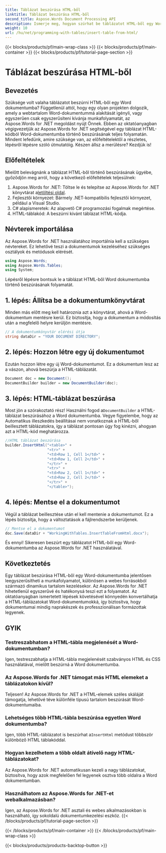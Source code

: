 ```yaml
---
title: Táblázat beszúrása HTML-ből
linktitle: Táblázat beszúrása HTML-ből
second_title: Aspose.Words Document Processing API
description: Ismerje meg, hogyan szúrhat be táblázatot HTML-ből egy Word-dokumentumba az Aspose.Words for .NET használatával. Kövesse részletes útmutatónkat a zökkenőmentes dokumentumintegrációhoz.
weight: 10
url: /hu/net/programming-with-tables/insert-table-from-html/
---
```


{{< blocks/products/pf/main-wrap-class >}}
{{< blocks/products/pf/main-container >}}
{{< blocks/products/pf/tutorial-page-section >}}

# Táblázat beszúrása HTML-ből

## Bevezetés

Szüksége volt valaha táblázatot beszúrni HTML-ből egy Word dokumentumba? Függetlenül attól, hogy egy olyan projekten dolgozik, amely a webtartalom Word-dokumentummá alakítását igényli, vagy egyszerűen csak egyszerűsíteni kívánja munkafolyamatát, az Aspose.Words for .NET megoldást nyújt Önnek. Ebben az oktatóanyagban végigvezetjük az Aspose.Words for .NET segítségével egy táblázat HTML-kódból Word-dokumentumba történő beszúrásának teljes folyamatán. Mindent lefedünk, amire szüksége van, az előfeltételektől a részletes, lépésről lépésre szóló útmutatóig. Készen állsz a merülésre? Kezdjük is!

## Előfeltételek

Mielőtt belevágnánk a táblázat HTML-ből történő beszúrásának ügyébe, győződjön meg arról, hogy a következő előfeltételek teljesülnek:

1.  Aspose.Words for .NET: Töltse le és telepítse az Aspose.Words for .NET könyvtárat a[letöltési oldal](https://releases.aspose.com/words/net/).
2. Fejlesztői környezet: Bármely .NET-kompatibilis fejlesztői környezet, például a Visual Studio.
3. C# alapismeretek: Az alapvető C# programozási fogalmak megértése.
4. HTML-táblakód: A beszúrni kívánt táblázat HTML-kódja.

## Névterek importálása

Az Aspose.Words for .NET használatához importálnia kell a szükséges névtereket. Ez lehetővé teszi a dokumentumok kezeléséhez szükséges osztályok és metódusok elérését.

```csharp
using Aspose.Words;
using Aspose.Words.Tables;
using System;
```

Lépésről lépésre bontsuk le a táblázat HTML-ből Word dokumentumba történő beszúrásának folyamatát.

## 1. lépés: Állítsa be a dokumentumkönyvtárat

Minden más előtt meg kell határoznia azt a könyvtárat, ahová a Word-dokumentum mentésre kerül. Ez biztosítja, hogy a dokumentum a módosítás után a megfelelő helyre kerüljön mentésre.

```csharp
// A dokumentumkönyvtár elérési útja
string dataDir = "YOUR DOCUMENT DIRECTORY";
```

## 2. lépés: Hozzon létre egy új dokumentumot

Ezután hozzon létre egy új Word-dokumentumot. Ez a dokumentum lesz az a vászon, ahová beszúrja a HTML-táblázatát.

```csharp
Document doc = new Document();
DocumentBuilder builder = new DocumentBuilder(doc);
```

## 3. lépés: HTML-táblázat beszúrása

 Most jön a szórakoztató rész! Használni fogod a`DocumentBuilder` a HTML-táblázat beszúrásához a Word dokumentumba. Vegye figyelembe, hogy az Automatikus illeszkedés beállításai nem vonatkoznak a HTML-ből beillesztett táblázatokra, így a táblázat pontosan úgy fog kinézni, ahogyan azt a HTML-kód meghatározza.

```csharp
//HTML táblázat beszúrása
builder.InsertHtml("<table>" +
                   "<tr>" +
                   "<td>Row 1, Cell 1</td>" +
                   "<td>Row 1, Cell 2</td>" +
                   "</tr>" +
                   "<tr>" +
                   "<td>Row 2, Cell 1</td>" +
                   "<td>Row 2, Cell 2</td>" +
                   "</tr>" +
                   "</table>");
```

## 4. lépés: Mentse el a dokumentumot

Végül a táblázat beillesztése után el kell mentenie a dokumentumot. Ez a lépés biztosítja, hogy a változtatások a fájlrendszerbe kerüljenek.

```csharp
// Mentse el a dokumentumot
doc.Save(dataDir + "WorkingWithTables.InsertTableFromHtml.docx");
```

És ennyi! Sikeresen beszúrt egy táblázatot HTML-ből egy Word-dokumentumba az Aspose.Words for .NET használatával.

## Következtetés

Egy táblázat beszúrása HTML-ből egy Word-dokumentumba jelentősen leegyszerűsítheti a munkafolyamatot, különösen a webes forrásokból származó dinamikus tartalom kezelésekor. Az Aspose.Words for .NET hihetetlenül egyszerűvé és hatékonysá teszi ezt a folyamatot. Az oktatóanyagban ismertetett lépések követésével könnyedén konvertálhatja a HTML-táblázatokat Word-dokumentumokká, így biztosítva, hogy dokumentumai mindig naprakészek és professzionálisan formázottak legyenek.

## GYIK

### Testreszabhatom a HTML-tábla megjelenését a Word-dokumentumban?
Igen, testreszabhatja a HTML-tábla megjelenését szabványos HTML és CSS használatával, mielőtt beszúrná a Word dokumentumba.

### Az Aspose.Words for .NET támogat más HTML elemeket a táblázatokon kívül?
Teljesen! Az Aspose.Words for .NET a HTML-elemek széles skáláját támogatja, lehetővé téve különféle típusú tartalom beszúrását Word-dokumentumaiba.

### Lehetséges több HTML-tábla beszúrása egyetlen Word dokumentumba?
 Igen, több HTML-táblázatot is beszúrhat a`InsertHtml` metódust többször különböző HTML táblakóddal.

### Hogyan kezelhetem a több oldalt átívelő nagy HTML-táblázatokat?
Az Aspose.Words for .NET automatikusan kezeli a nagy táblázatokat, biztosítva, hogy azok megfelelően fel legyenek osztva több oldalra a Word dokumentumban.

### Használhatom az Aspose.Words for .NET-et webalkalmazásban?
Igen, az Aspose.Words for .NET asztali és webes alkalmazásokban is használható, így sokoldalú dokumentumkezelési eszköz.
{{< /blocks/products/pf/tutorial-page-section >}}

{{< /blocks/products/pf/main-container >}}
{{< /blocks/products/pf/main-wrap-class >}}

{{< blocks/products/products-backtop-button >}}
